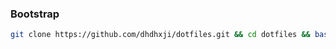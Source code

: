 ### Bootstrap
```bash
git clone https://github.com/dhdhxji/dotfiles.git && cd dotfiles && bash bootstrap.sh
```
